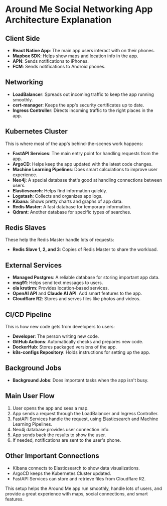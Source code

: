 # Around Me Social Networking App Architecture Explanation

## Client Side

- **React Native App**: The main app users interact with on their phones.
- **Mapbox SDK**: Helps show maps and location info in the app.
- **APN**: Sends notifications to iPhones.
- **FCM**: Sends notifications to Android phones.

## Networking

- **LoadBalancer**: Spreads out incoming traffic to keep the app running smoothly.
- **cert-manager**: Keeps the app's security certificates up to date.
- **Ingress Controller**: Directs incoming traffic to the right places in the app.

## Kubernetes Cluster

This is where most of the app's behind-the-scenes work happens:

- **FastAPI Services**: The main entry point for handling requests from the app.
- **ArgoCD**: Helps keep the app updated with the latest code changes.
- **Machine Learning Pipelines**: Does smart calculations to improve user experience.
- **Neo4j**: A special database that's good at handling connections between users.
- **Elasticsearch**: Helps find information quickly.
- **Logstash**: Collects and organizes app logs.
- **Kibana**: Shows pretty charts and graphs of app data.
- **Redis Master**: A fast database for temporary information.
- **Qdrant**: Another database for specific types of searches.

## Redis Slaves

These help the Redis Master handle lots of requests:

- **Redis Slave 1, 2, and 3**: Copies of Redis Master to share the workload.

## External Services

- **Managed Postgres**: A reliable database for storing important app data.
- **msg91**: Helps send text messages to users.
- **ola krutirm**: Provides location-based services.
- **OpenAI API** and **Claude AI API**: Add smart features to the app.
- **Cloudflare R2**: Stores and serves files like photos and videos.

## CI/CD Pipeline

This is how new code gets from developers to users:

- **Developer**: The person writing new code.
- **GitHub Actions**: Automatically checks and prepares new code.
- **DockerHub**: Stores packaged versions of the app.
- **k8s-configs Repository**: Holds instructions for setting up the app.

## Background Jobs

- **Background Jobs**: Does important tasks when the app isn't busy.

## Main User Flow

1. User opens the app and sees a map.
2. App sends a request through the LoadBalancer and Ingress Controller.
3. FastAPI Services handle the request, using Elasticsearch and Machine Learning Pipelines.
4. Neo4j database provides user connection info.
5. App sends back the results to show the user.
6. If needed, notifications are sent to the user's phone.

## Other Important Connections

- Kibana connects to Elasticsearch to show data visualizations.
- ArgoCD keeps the Kubernetes Cluster updated.
- FastAPI Services can store and retrieve files from Cloudflare R2.

This setup helps the Around Me app run smoothly, handle lots of users, and provide a great experience with maps, social connections, and smart features.
